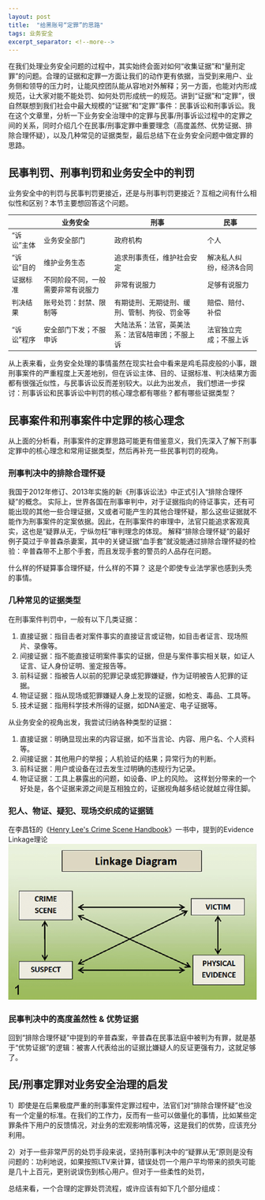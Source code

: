 ```yaml
---
layout: post
title:  "给黑账号“定罪”的思路"
tags: 业务安全
excerpt_separator: <!--more-->
---
```


在我们处理业务安全问题的过程中，其实始终会面对如何“收集证据”和“量刑定罪”的问题。合理的证据和定罪一方面让我们的动作更有依据，当受到来用户、业务侧和领导的压力时，让能风控团队能从容地对外解释；另一方面，也能对内形成规范，让大家对能不能处罚、如何处罚形成统一的规范。讲到“证据”和“定罪”，很自然联想到我们社会中最大规模的“证据”和“定罪”事件：民事诉讼和刑事诉讼。我在这个文章里，分析一下业务安全治理中的定罪与民事/刑事诉讼过程中的定罪之间的关系，同时介绍几个在民事/刑事定罪中重要理念（高度盖然、优势证据、排除合理怀疑），以及几种常见的证据类型，最后总结下在业务安全问题中做定罪的思路。<!--more-->


## 民事判罚、刑事判罚和业务安全中的判罚
业务安全中的判罚与民事判罚更接近，还是与刑事判罚更接近？互相之间有什么相似性和区别？本节主要想回答这个问题。

|        |  业务安全  |  刑事  |  民事  |
|  ----  | ----      | ----  |  ----  |
| “诉讼”主体  | 业务安全部门 | 政府机构 | 个人 |
| “诉讼”目的  | 维护业务生态 | 追求刑事责任，维护社会安定 | 解决私人纠纷，经济&合同 |
| 证据标准  | 不同阶段不同，一般需要非常有说服力 | 非常有说服力 | 足够有说服力 |
| 判决结果  | 账号处罚：封禁、限制等 | 有期徒刑、无期徒刑、缓刑、管制、拘役、罚金等 | 赔偿、赔付、补偿 |
| “诉讼”程序  | 安全部门下发；不服申诉 | 大陆法系：法官，英美法系：法官&陪审团；不服上诉 | 法官独立完成；不服上诉 |

从上表来看，业务安全处理的事情虽然在现实社会中看来是鸡毛蒜皮般的小事，跟刑事案件的严重程度上天差地别，但在诉讼主体、目的、证据标准、判决结果方面都有很强近似性，与民事诉讼反而差别较大。以此为出发点， 我们想进一步探讨：刑事诉讼和民事诉讼中判罚的核心理念都有哪些？都有哪些证据类型？

##  民事案件和刑事案件中定罪的核心理念
从上面的分析看，刑事案件的定罪思路可能更有借鉴意义，我们先深入了解下刑事定罪中的核心理念和常用证据类型，然后再补充一些民事判罚的视角。

### 刑事判决中的排除合理怀疑
我国于2012年修订、2013年实施的新《刑事诉讼法》中正式引入“排除合理怀疑”的概念。
实际上，世界各国在刑事审判中，对于证据指向的待证事实，还有可能出现的其他一些合理证据，又或者可能产生的其他合理怀疑，那么这些证据就不能作为刑事案件的定案依据。因此，在刑事案件的审理中，法官只能追求客观真实，这也是“疑罪从无，宁纵勿枉”审判理念的体现。
解释“排除合理怀疑”的最好例子莫过于辛普森杀妻案，其中的关键证据“血手套”就没能通过排除合理怀疑的检验：辛普森带不上那个手套，而且发现手套的警员的人品存在问题。

什么样的怀疑算事合理怀疑，什么样的不算？ 这是个即使专业法学家也感到头秃的事情。

### 几种常见的证据类型
在刑事案件判罚中，一般有以下几类证据：
1. 直接证据：指目击者对案件事实的直接证言或证物，如目击者证言、现场照片、录像等。
2. 间接证据：指不能直接证明案件事实的证据，但是与案件事实相关联，如证人证言、证人身份证明、鉴定报告等。
3. 前科证据：指被告人以前的犯罪记录或犯罪嫌疑，作为证明被告人犯罪的证据。
4. 物证证据：指从现场或犯罪嫌疑人身上发现的证据，如枪支、毒品、工具等。
5. 技术证据：指用科学技术所得的证据，如DNA鉴定、电子证据等。

从业务安全的视角出发，我尝试归纳各种类型的证据：
1. 直接证据：明确显现出来的内容证据，如不当言论、内容、用户名、个人资料等。
2. 间接证据：其他用户的举报；人机验证的结果；异常行为的判断。
3. 前科证据：用户或设备在过去发生过明确的违规行为记录。
4. 物证证据：工具上暴露出的问题，如设备、IP上的风险。
这样划分带来的一个好处是，各个证据来源之间是互相独立的，证据视角越多结论就越立得住脚。

### 犯人、物证、疑犯、现场交织成的证据链
在李昌钰的《[Henry Lee's Crime Scene Handbook]》一书中，提到的Evidence Linkage理论
![Linkage Theory](evidence_linkage.png "Linkage Theory")

### 民事判决中的高度盖然性 & 优势证据
回到“排除合理怀疑”中提到的辛普森案，辛普森在民事法庭中被判为有罪，就是基于“优势证据”的逻辑：被害人代表给出的证据比嫌疑人的反证更强有力，这就足够了。

##  民/刑事定罪对业务安全治理的启发 
1）即使是在后果极度严重的刑事案件定罪过程中，法官们对“排除合理怀疑”也没有一个定量的标准。在我们的工作力，反而有一些可以做量化的事情，比如某些定罪条件下用户的反馈情况，对业务的宏观影响情况等，这是我们的优势，应该充分利用。

2）对于一些非常严厉的处罚手段来说，坚持刑事判决中的“疑罪从无”原则是没有问题的：功利地说，如果按照LTV来计算，错误处罚一个用户平均带来的损失可能是几十上百元，更别说误伤到核心用户。但对于一些柔性的处罚，

总结来看，一个合理的定罪处罚流程，或许应该有如下几个部分组成：

[Henry Lee's Crime Scene Handbook]: https://book.douban.com/subject/1507415/